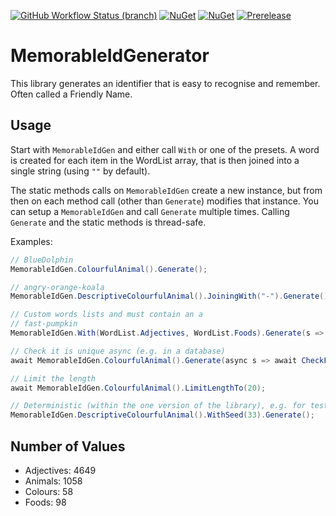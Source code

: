 [![GitHub Workflow Status (branch)](https://img.shields.io/github/workflow/status/droyad/MemorableIdGenerator/CI/main)](https://github.com/droyad/MemorableIdGenerator/actions/workflows/main.yml?query=branch%3Amain)
[![NuGet](https://img.shields.io/nuget/dt/MemorableIdGenerator.svg)](https://www.nuget.org/packages/MemorableIdGenerator)
[![NuGet](https://img.shields.io/nuget/v/MemorableIdGenerator.svg)](https://www.nuget.org/packages/MemorableIdGenerator)
[![Prerelease](https://img.shields.io/nuget/vpre/MemorableIdGenerator?color=orange&label=prerelease)](https://www.nuget.org/packages/MemorableIdGenerator)

# MemorableIdGenerator

This library generates an identifier that is easy to recognise and remember. Often called a Friendly Name.

## Usage

Start with `MemorableIdGen` and either call `With` or one of the presets. A word is created for each
item in the WordList array, that is then joined into a single string (using `""` by default).

The static methods calls on `MemorableIdGen` create a new instance, but from then on each method call 
(other than `Generate`) modifies that instance. You can setup a `MemorableIdGen` and call `Generate` 
multiple times. Calling `Generate` and the static methods is thread-safe.

Examples:
```C#
// BlueDolphin 
MemorableIdGen.ColourfulAnimal().Generate();

// angry-orange-koala
MemorableIdGen.DescriptiveColourfulAnimal().JoiningWith("-").Generate().ToLower();

// Custom words lists and must contain an a
// fast-pumpkin 
MemorableIdGen.With(WordList.Adjectives, WordList.Foods).Generate(s => s.Contains("a"));

// Check it is unique async (e.g. in a database)
await MemorableIdGen.ColourfulAnimal().Generate(async s => await CheckForUniqueness(s))

// Limit the length
await MemorableIdGen.ColourfulAnimal().LimitLengthTo(20);

// Deterministic (within the one version of the library), e.g. for tests
MemorableIdGen.DescriptiveColourfulAnimal().WithSeed(33).Generate();
```

## Number of Values

- Adjectives: 4649
- Animals: 1058
- Colours: 58
- Foods: 98